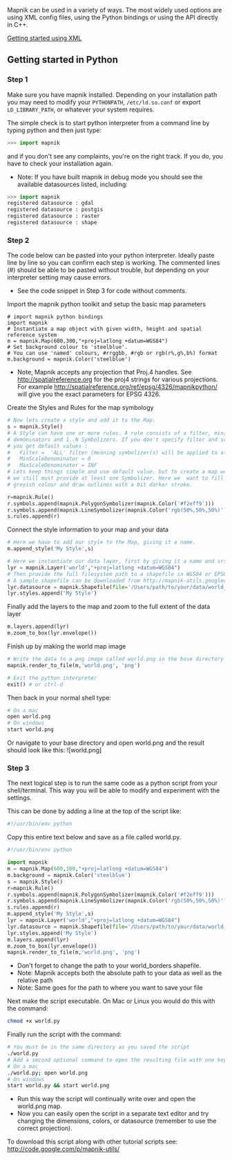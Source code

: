 <!-- Name: GettingStarted -->
<!-- Version: 26 -->
<!-- Last-Modified: 2009/04/20 10:04:35 -->
<!-- Author: phispi -->

Mapnik can be used in a variety of ways. The most widely used options are using XML config files, using the Python bindings or using the API directly in C++.

[Getting started using XML](XMLGettingStarted)

## Getting started in Python

### Step 1 

Make sure you have mapnik installed. Depending on your installation path you may need to modify your `PYTHONPATH`, `/etc/ld.so.conf` or export `LD_LIBRARY_PATH`, or whatever your system requires.

The simple check is to start python interpreter from a command line by typing python
and then just type:


```python
>>> import mapnik
```

and if you don't see any complaints, you're on the right track. If you do, you have to check your installation again.

 * Note: If you have built mapnik in debug mode you should see the available datasources listed, including:

```python
>>> import mapnik
registered datasource : gdal
registered datasource : postgis
registered datasource : raster
registered datasource : shape
```

### Step 2

The code below can be pasted into your python interpreter. Ideally paste line by line so you can confirm each step is working. The commented lines (#) should be able to be pasted without trouble, but depending on your interpreter setting may cause errors.

 * See the code snippet in Step 3 for code without comments.

Import the mapnik python toolkit and setup the basic map parameters

```
# import mapnik python bindings
import mapnik
# Instantiate a map object with given width, height and spatial reference system
m = mapnik.Map(600,300,"+proj=latlong +datum=WGS84")
# Set background colour to 'steelblue'.  
# You can use 'named' colours, #rrggbb, #rgb or rgb(r%,g%,b%) format
m.background = mapnik.Color('steelblue')
```

 * Note, Mapnik accepts any projection that Proj.4 handles. See http://spatialreference.org for the proj4 strings for various projections. For example http://spatialreference.org/ref/epsg/4326/mapnikpython/ will give you the exact parameters for EPSG 4326.


Create the Styles and Rules for the map symbology

```python
# Now lets create a style and add it to the Map.
s = mapnik.Style()
# A Style can have one or more rules. A rule consists of a filter, min/max scale 
# demoninators and 1..N Symbolizers. If you don't specify filter and scale denominators
# you get default values :
#   Filter =  'ALL' filter (meaning symbolizer(s) will be applied to all features) 
#   MinScaleDenominator = 0
#   MaxScaleDenominator = INF  
# Lets keep things simple and use default value, but to create a map we 
# we still must provide at least one Symbolizer. Here we  want to fill countries polygons with 
# greyish colour and draw outlines with a bit darker stroke. 

r=mapnik.Rule()
r.symbols.append(mapnik.PolygonSymbolizer(mapnik.Color('#f2eff9')))
r.symbols.append(mapnik.LineSymbolizer(mapnik.Color('rgb(50%,50%,50%)'),0.1))
s.rules.append(r)
```

Connect the style information to your map and your data

```python
# Here we have to add our style to the Map, giving it a name.
m.append_style('My Style',s)

# Here we instantiate our data layer, first by giving it a name and srs (proj4 projections string), and then by giving it a datasource.
lyr = mapnik.Layer('world',"+proj=latlong +datum=WGS84")
# Then provide the full filesystem path to a shapefile in WGS84 or EPSG 4326 projection without the .shp extension
# A sample shapefile can be downloaded from http://mapnik-utils.googlecode.com/svn/data/world_borders.zip
lyr.datasource = mapnik.Shapefile(file='/Users/path/to/your/data/world_borders')
lyr.styles.append('My Style')
```

Finally add the layers to the map and zoom to the full extent of the data layer

```python
m.layers.append(lyr)
m.zoom_to_box(lyr.envelope())
```

Finish up by making the world map image

```python
# Write the data to a png image called world.png in the base directory of your user
mapnik.render_to_file(m,'world.png', 'png')

# Exit the python interpreter
exit() # or ctrl-d
```

Then back in your normal shell type:

```sh
# On a mac
open world.png
# On windows
start world.png
```

Or navigate to your base directory and open world.png and the result should look like this: ![world.png]


### Step 3

The next logical step is to run the same code as a python script from your shell/terminal. This way you will be able to modify and experiment with the settings.

This can be done by adding a line at the top of the script like:

```sh
#!/usr/bin/env python
```

Copy this entire text below and save as a file called world.py. 

```python
#!/usr/bin/env python

import mapnik
m = mapnik.Map(600,300,"+proj=latlong +datum=WGS84")
m.background = mapnik.Color('steelblue')
s = mapnik.Style()
r=mapnik.Rule()
r.symbols.append(mapnik.PolygonSymbolizer(mapnik.Color('#f2eff9')))
r.symbols.append(mapnik.LineSymbolizer(mapnik.Color('rgb(50%,50%,50%)'),0.1))
s.rules.append(r)
m.append_style('My Style',s)
lyr = mapnik.Layer('world',"+proj=latlong +datum=WGS84")
lyr.datasource = mapnik.Shapefile(file='/Users/path/to/your/data/world_borders')
lyr.styles.append('My Style')
m.layers.append(lyr)
m.zoom_to_box(lyr.envelope())
mapnik.render_to_file(m,'world.png', 'png')
```

 * Don't forget to change the path to your world_borders shapefile.
  * Note: Mapnik accepts both the absolute path to your data as well as the relative path
  * Note: Same goes for the path to where you want to save your file

Next make the script executable. On Mac or Linux you would do this with the command:


```sh
chmod +x world.py
```

Finally run the script with the command:


```sh
# You must be in the same directory as you saved the script
./world.py
# Add a second optional command to open the resulting file with one keystroke
# On a mac
./world.py; open world.png
# On windows
start world.py && start world.png 
```

 * Run this way the script will continually write over and open the world.png map.
 * Now you can easily open the script in a separate text editor and try changing the dimensions, colors, or datasource (remember to use the correct projection).

To download this script along with other tutorial scripts see: http://code.google.com/p/mapnik-utils/

